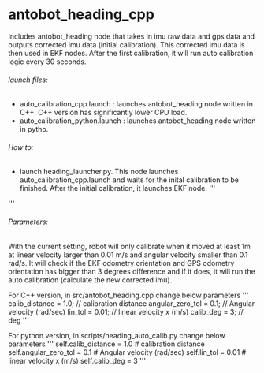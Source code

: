 
antobot_heading_cpp
====================

Includes antobot_heading node that takes in imu raw data and gps data and outputs corrected imu data (initial calibration). This corrected imu data is then used in EKF nodes. After the first calibration, it will run auto calibration logic every 30 seconds. 

###### launch files:
 * auto_calibration_cpp.launch : launches antobot_heading node written in C++. C++ version has significantly lower CPU load.
 * auto_calibration_python.launch : launches antobot_heading node written in pytho. 

###### How to:
 * launch heading_launcher.py. This node launches auto_calibration_cpp.launch and waits for the inital calibration to be finished. After the initial calibration, it launches EKF node.
 '''
 <node if="true" pkg="antobot_heading_cpp" type="heading_launcher.py" name="calibration_launcher" output="screen" />
 '''

###### Parameters:
With the current setting, robot will only calibrate when it moved at least 1m at linear velocity larger than 0.01 m/s and angular velocity smaller than 0.1 rad/s. It will check if the EKF odometry orientation and GPS odometry orientation has bigger than 3 degrees difference and if it does, it will run the auto calibration (calculate the new corrected imu).

For C++ version, in src/antobot_heading.cpp change below parameters
'''
calib_distance = 1.0; // calibration distance 
angular_zero_tol = 0.1; // Angular velocity (rad/sec)
lin_tol = 0.01; // linear velocity x (m/s)
calib_deg = 3; // deg
'''

For python version, in scripts/heading_auto_calib.py change below parameters 
'''
self.calib_distance = 1.0 # calibration distance 
self.angular_zero_tol = 0.1 # Angular velocity (rad/sec)
self.lin_tol = 0.01 # linear velocity x (m/s)
self.calib_deg = 3
'''



